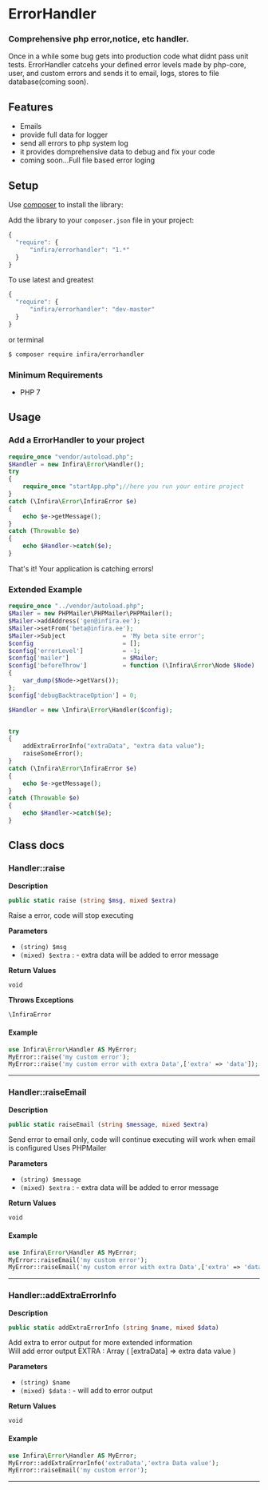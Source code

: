 ErrorHandler
=====================

### Comprehensive php error,notice, etc handler.

Once in a while some bug gets into production code what didnt pass unit tests.
ErrorHandler catcehs your defined error levels made by php-core, user, and custom errors and sends it to email, 
logs, stores to file database(coming soon).


Features
--------

 * Emails
 * provide full data for logger
 * send all errors to php system log
 * it provides domprehensive data to debug and fix your code
 * coming soon...Full file based error loging

Setup
-----

Use [composer](http://getcomposer.org) to install the library:

Add the library to your `composer.json` file in your project:

```javascript
{
  "require": {
      "infira/errorhandler": "1.*"
  }
}
```
To use latest and greatest
```javascript
{
  "require": {
      "infira/errorhandler": "dev-master"
  }
}
```
or terminal


```bash
$ composer require infira/errorhandler
```

### Minimum Requirements
 * PHP 7

Usage
-----

### Add a ErrorHandler to your project
```php
require_once "vendor/autoload.php";
$Handler = new Infira\Error\Handler();
try
{
    require_once "startApp.php";//here you run your entire project
}
catch (\Infira\Error\InfiraError $e)
{
	echo $e->getMessage();
}
catch (Throwable $e)
{
	echo $Handler->catch($e);
}

```

That's it! Your application is catching errors!

### Extended Example
```php
require_once "../vendor/autoload.php";
$Mailer = new PHPMailer\PHPMailer\PHPMailer();
$Mailer->addAddress('gen@infira.ee');
$Mailer->setFrom('beta@infira.ee');
$Mailer->Subject                = 'My beta site error';
$config                         = [];
$config['errorLevel']           = -1;
$config['mailer']               = $Mailer;
$config['beforeThrow']          = function (\Infira\Error\Node $Node)
{
	var_dump($Node->getVars());
};
$config['debugBacktraceOption'] = 0;

$Handler = new \Infira\Error\Handler($config);


try
{
	addExtraErrorInfo("extraData", "extra data value");
	raiseSomeError();
}
catch (\Infira\Error\InfiraError $e)
{
	echo $e->getMessage();
}
catch (Throwable $e)
{
	echo $Handler->catch($e);
}

```

Class docs
-------

### Handler::raise  

**Description**

```php
public static raise (string $msg, mixed $extra)
```

Raise a error, code will stop executing 

 

**Parameters**

* `(string) $msg`
* `(mixed) $extra`
: - extra data will be added to error message  

**Return Values**

`void`




**Throws Exceptions**


`\InfiraError`

#### Example
```php
use Infira\Error\Handler AS MyError;
MyError::raise('my custom error');
MyError::raise('my custom error with extra Data',['extra' => 'data']);
```
<hr />

### Handler::raiseEmail  

**Description**

```php
public static raiseEmail (string $message, mixed $extra)
```

Send error to email only, code will continue executing
will work when email is configured
Uses PHPMailer 

 

**Parameters**

* `(string) $message`
* `(mixed) $extra`
: - extra data will be added to error message  

**Return Values**

`void`


#### Example
```php
use Infira\Error\Handler AS MyError;
MyError::raiseEmail('my custom error');
MyError::raiseEmail('my custom error with extra Data',['extra' => 'data']);
```

<hr />

### Handler::addExtraErrorInfo  

**Description**

```php
public static addExtraErrorInfo (string $name, mixed $data)
```

Add extra to error output for more extended information <br>
Will add error output
EXTRA : Array
(
    [extraData] => extra data value
)

 

**Parameters**

* `(string) $name`
* `(mixed) $data`
: - will add to error output  

**Return Values**

`void`

#### Example
```php
use Infira\Error\Handler AS MyError;
MyError::addExtraErrorInfo('extraData','extra Data value');
MyError::raiseEmail('my custom error');
```
<hr />
